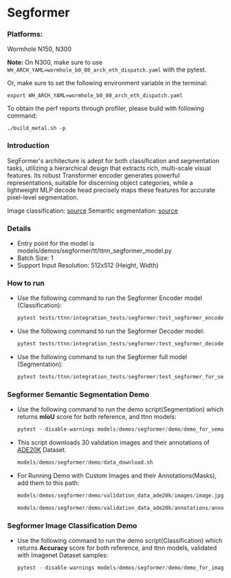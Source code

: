 # Segformer

### Platforms:

Wormhole N150, N300

**Note:** On N300, make sure to use `WH_ARCH_YAML=wormhole_b0_80_arch_eth_dispatch.yaml` with the pytest.

Or, make sure to set the following environment variable in the terminal:
```
export WH_ARCH_YAML=wormhole_b0_80_arch_eth_dispatch.yaml
```

To obtain the perf reports through profiler, please build with following command:
```
./build_metal.sh -p
```

### Introduction

SegFormer's architecture is adept for both classification and segmentation tasks, utilizing a hierarchical design that extracts rich, multi-scale visual features. Its robust Transformer encoder generates powerful representations, suitable for discerning object categories, while a lightweight MLP decode head precisely maps these features for accurate pixel-level segmentation.

Image classification: [source](https://huggingface.co/nvidia/mit-b0)
Semantic segmentation: [source](https://huggingface.co/nvidia/segformer-b0-finetuned-ade-512-512)

### Details

- Entry point for the model is models/demos/segformer/tt/ttnn_segformer_model.py
- Batch Size: 1
- Support Input Resolution: 512x512 (Height, Width)

### How to run

- Use the following command to run the Segformer Encoder model (Classification):
  ```python
  pytest tests/ttnn/integration_tests/segformer/test_segformer_encoder.py
  ```


- Use the following command to run the Segformer Decoder model:
  ```python
  pytest tests/ttnn/integration_tests/segformer/test_segformer_decode_head.py
  ```


- Use the following command to run the Segformer full model (Segmentation):
  ```python
  pytest tests/ttnn/integration_tests/segformer/test_segformer_for_semantic_segmentation.py
  ```

### Segformer Semantic Segmentation Demo

- Use the following command to run the demo script(Segmentation) which returns **mIoU** score for both reference, and ttnn models:
  ```python
  pytest --disable-warnings models/demos/segformer/demo/demo_for_semantic_segmentation.py
  ```
- This script downloads 30 validation images and their annotations of [ADE20K](https://www.kaggle.com/datasets/awsaf49/ade20k-dataset) Dataset.
  ```python
  models/demos/segformer/demo/data_download.sh
  ```
- For Running Demo with Custom Images and their Annotations(Masks), add them to this path:
  ```python
  models/demos/segformer/demo/validation_data_ade20k/images/image.jpg
  ```
  ```python
  models/demos/segformer/demo/validation_data_ade20k/annotations/annotation.png
  ```

### Segformer Image Classification Demo

- Use the following command to run the demo script(Classification) which returns **Accuracy** score for both reference, and ttnn models, validated with Imagenet Dataset samples:
  ```python
  pytest --disable-warnings models/demos/segformer/demo/demo_for_image_classification.py
  ```
